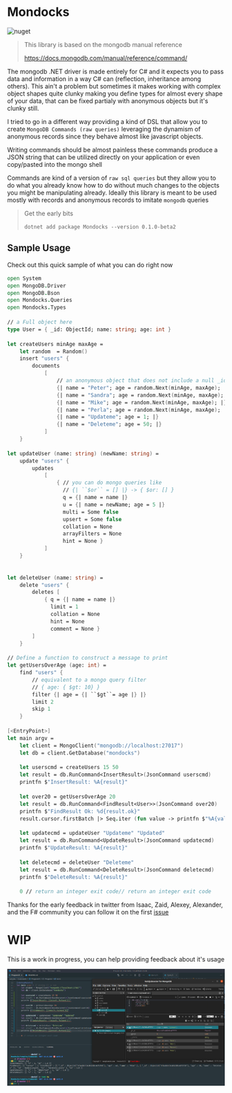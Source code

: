 # Mondocks
![nuget](https://badgen.net/nuget/v/mondocks/pre)

> This library is based on the mongodb manual reference
>
> https://docs.mongodb.com/manual/reference/command/


The mongodb .NET driver is made entirely for C# and it expects you to pass data and information in a way C# can (reflection, inheritance among others). This ain't a problem but sometimes it makes working with complex object shapes quite clunky making you define types for almost every shape of your data, that can be fixed partialy with anonymous objects but it's clunky still.


I tried to go in a different way providing a kind of DSL that allow you to create `MongoDB Commands (raw queries)` leveraging the dynamism of anonymous records since they behave almost like javascript objects.

Writing commands should be almost painless these commands produce a JSON string that can be utilized directly on your application or even copy/pasted into the mongo shell

Commands are kind of a version of `raw sql queries` but they allow you to do what you already know how to do without much changes to the objects you might be manipulating already.
Ideally this library is meant to be used mostly with records and anonymous records to imitate `mongodb` queries

> Get the early bits
>
> ```
> dotnet add package Mondocks --version 0.1.0-beta2
> ```

## Sample Usage

Check out this quick sample of what you can do right now

```fsharp
open System
open MongoDB.Driver
open MongoDB.Bson
open Mondocks.Queries
open Mondocks.Types

// a Full object here
type User = { _id: ObjectId; name: string; age: int }

let createUsers minAge maxAge = 
    let random  = Random()
    insert "users" {
        documents 
            [
                // an anonymous object that does not include a null _id
                {| name = "Peter"; age = random.Next(minAge, maxAge); |}
                {| name = "Sandra"; age = random.Next(minAge, maxAge); |}
                {| name = "Mike"; age = random.Next(minAge, maxAge); |}
                {| name = "Perla"; age = random.Next(minAge, maxAge); |}
                {| name = "Updateme"; age = 1; |}
                {| name = "Deleteme"; age = 50; |}
            ]
    }

let updateUser (name: string) (newName: string) =
    update "users" {
        updates
            [
                { // you can do mongo queries like 
                  // {| ``$or`` = [] |} -> { $or: [] }
                  q = {| name = name |}
                  u = {| name = newName; age = 5 |}
                  multi = Some false
                  upsert = Some false
                  collation = None 
                  arrayFilters = None
                  hint = None }
            ]
    }


let deleteUser (name: string) = 
    delete "users" {
        deletes [
            { q = {| name = name |}
              limit = 1
              collation = None
              hint = None
              comment = None }
        ]
    }

// Define a function to construct a message to print
let getUsersOverAge (age: int) =
    find "users" {
        // equivalent to a mongo query filter 
        // { age: { $gt: 10} }
        filter {| age = {| ``$gt``= age |} |}
        limit 2
        skip 1
    }

[<EntryPoint>]
let main argv =
    let client = MongoClient("mongodb://localhost:27017")
    let db = client.GetDatabase("mondocks")

    let userscmd = createUsers 15 50
    let result = db.RunCommand<InsertResult>(JsonCommand userscmd)
    printfn $"InsertResult: %A{result}"

    let over20 = getUsersOverAge 20
    let result = db.RunCommand<FindResult<User>>(JsonCommand over20)
    printfn $"FindResult Ok: %d{result.ok}"
    result.cursor.firstBatch |> Seq.iter (fun value -> printfn $"%A{value}")

    let updatecmd = updateUser "Updateme" "Updated"
    let result = db.RunCommand<UpdateResult>(JsonCommand updatecmd)
    printfn $"UpdateResult: %A{result}"

    let deletecmd = deleteUser "Deleteme"
    let result = db.RunCommand<DeleteResult>(JsonCommand deletecmd)
    printfn $"DeleteResult: %A{result}"
    
    0 // return an integer exit code// return an integer exit code
```


Thanks for the early feedback in twitter from Isaac, Zaid, Alexey, Alexander, and the F# community
you can follow it on the first [issue](https://github.com/AngelMunoz/Mondocks/issues/1)

# WIP

This is a work in progress, you can help providing feedback about it's usage

![Samples](./2020-11-22_14-51.png)